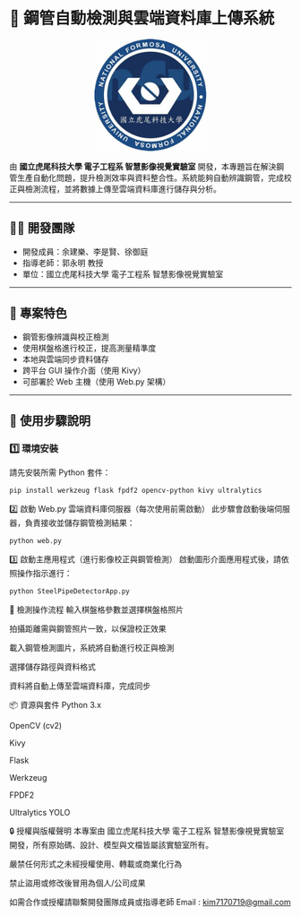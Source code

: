 # 🔧 鋼管自動檢測與雲端資料庫上傳系統
<p align="center">
  <img src="nfu_logo.png" alt="Logo" width="200"/>
</p>

由 **國立虎尾科技大學 電子工程系 智慧影像視覺實驗室** 開發，本專題旨在解決鋼管生產自動化問題，提升檢測效率與資料整合性。系統能夠自動辨識鋼管，完成校正與檢測流程，並將數據上傳至雲端資料庫進行儲存與分析。

---

## 👨‍💻 開發團隊

- 開發成員：余建樂、李是賢、徐御庭  
- 指導老師：郭永明 教授  
- 單位：國立虎尾科技大學 電子工程系 智慧影像視覺實驗室  

---

## 📌 專案特色

- 鋼管影像辨識與校正檢測
- 使用棋盤格進行校正，提高測量精準度
- 本地與雲端同步資料儲存
- 跨平台 GUI 操作介面（使用 Kivy）
- 可部署於 Web 主機（使用 Web.py 架構）

---

## 🚀 使用步驟說明

### 1️⃣ 環境安裝

請先安裝所需 Python 套件：

```bash
pip install werkzeug flask fpdf2 opencv-python kivy ultralytics
```
2️⃣ 啟動 Web.py 雲端資料庫伺服器（每次使用前需啟動）
此步驟會啟動後端伺服器，負責接收並儲存鋼管檢測結果：
```bash
python web.py
```
3️⃣ 啟動主應用程式（進行影像校正與鋼管檢測）
啟動圖形介面應用程式後，請依照操作指示進行：
```bash
python SteelPipeDetectorApp.py
```
🧪 檢測操作流程
輸入棋盤格參數並選擇棋盤格照片

拍攝距離需與鋼管照片一致，以保證校正效果

載入鋼管檢測圖片，系統將自動進行校正與檢測

選擇儲存路徑與資料格式

資料將自動上傳至雲端資料庫，完成同步

📦 資源與套件
Python 3.x

OpenCV (cv2)

Kivy

Flask

Werkzeug

FPDF2

Ultralytics YOLO

🔒 授權與版權聲明
本專案由 國立虎尾科技大學 電子工程系 智慧影像視覺實驗室 開發，所有原始碼、設計、模型與文檔皆屬該實驗室所有。

嚴禁任何形式之未經授權使用、轉載或商業化行為

禁止盜用或修改後冒用為個人/公司成果

如需合作或授權請聯繫開發團隊成員或指導老師
Email : kim7170719@gmail.com